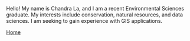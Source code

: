 Hello! My name is Chandra La, and I am a recent Environmental Sciences graduate. My interests include conservation, natural resources, and data sciences. I am seeking to gain experience with GIS applications. 

[Home](README.md)
